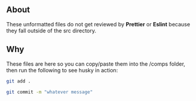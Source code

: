 ## About

These unformatted files do not get reviewed by **Prettier** or **Eslint** because they fall outside of the src directory.

## Why

These files are here so you can copy/paste them into the /comps folder, then run the following to see husky in action:
```sh
git add .
```

```sh
git commit -m "whatever message"
```

